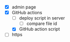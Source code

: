 - [x] admin page
- [x] GitHub actions
  - [ ] deploy script in server
     - [ ] compare file id
  - [x] GitHub action script
- [ ] https
